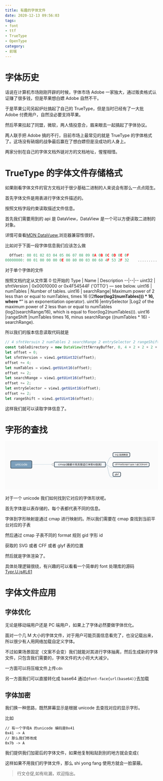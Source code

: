 ```yaml
---
title: 有趣的字体文件
date: 2020-12-13 09:56:03
tags:
- font
- ttf
- TrueType
- OpenType
category:
- 前端
---
```


# 字体历史

话说在计算机市场刚刚开辟的时候，字体市场 Adobe 一家独大，通过贩卖格式认证赚了很多钱，但是苹果想白嫖 Adobe 自然不干。

于是苹果公司另起炉灶搞起了自己的 TrueType，但是当时已经有了一大批 Adobe 付费用户，自然没必要支持苹果。

然后苹果拉起了同盟，微软，两人情投意合，眉来眼去一起搞起了字体协议。

两人联手把 Adobe 搞的不行，目前市场上最常见的就是 TrueType 的字体格式了。这场没有硝烟的战争最后赢在了想白嫖但是没成功的人身上。

两家分别在自己的字体文档外链对方的文档地址，惺惺相惜。

# TrueType 的字体文件存储格式

如果刚看字体文件的官方文档对于很少基础二进制的人来说会有那么一点点陌生。

首先字体文件是用表进行字体文件描述的。

按照文档字段约束读取描述文件信息。

首先我们需要用到的 api 是 DataView，DataView 是一个可以方便读取二进制的对象。

详情可查看[MDN DataVuew](https://developer.mozilla.org/zh-CN/docs/Web/JavaScript/Reference/Global_Objects/DataView),浏览器兼容性很好。

比如对于下面一段字体信息我们应该怎么做

```javascript
  Offset: 00 01 02 03 04 05 06 07 08 09 0A 0B 0C 0D 0E 0F
00000000: 00 01 00 00 00 0E 00 80 00 03 00 60 4F 53 2F 32    ...........`OS/2
```

对于单个字体的文件

按照文档约定从文件第 0 位开始的
Type | Name | Description
--|--|--
uint32 | sfntVersion | 0x00010000 or 0x4F54544F ('OTTO') — see below.
uint16 | numTables | Number of tables.
uint16 | searchRange| Maximum power of 2 less than or equal to numTables, times 16 ((2**floor(log2(numTables))) \* 16, where “**” is an exponentiation operator).
uint16 |entrySelector |Log2 of the maximum power of 2 less than or equal to numTables (log2(searchRange/16), which is equal to floor(log2(numTables))).
uint16 |rangeShift |numTables times 16, minus searchRange ((numTables \* 16) - searchRange).

所以我们的版本信息读取代码就是

```javascript
// 4 sfntVersuin 2 numTables 2 searchRange 2 entrySelector 2 rangeShift
const tableDirectory = new DataView(ttfArrayBuffer, 0, 4 + 2 + 2 + 2 + 2);
let offset = 0;
let sfntVersion = view1.getUint32(offset);
offset += 4;
let numTables = view1.getUint16(offset);
offset += 2;
let searchRange = view1.getUint16(offset);
offset += 2;
let entrySelector = view1.getUint16(offset);
offset += 2;
let rangeShift = view1.getUint16(offset);
```

这样我们就可以读取字体信息了。

# 字形的查找

![字体的查找](/imgs/funnyfont.png)

对于一个 unicode 我们如何找到它对应的字体形状呢。

首先字体是以表存储的，每个表都代表不同的信息。

字体到字形映射是通过 cmap 进行映射的。所以我们需要在 cmap 查找到当前平台对应的子表

然后通过 cmap 子表不同的 format 规则 gid 字形 id

获取的 SVG 或者 CFF 或者 glyf 表的位置

然后就是字体渲染了。

具体处理逻辑很绕，有兴趣的可以看看一个简单的 font 处理库的源码[Typr.U.js#L61](https://github.com/photopea/Typr.js/blob/gh-pages/src/Typr.U.js#L61)

# 字体文件应用

## 字体优化

无论是移动端用户还是 PC 端用户，如果上了字体必然要做字体优化。

面对一个几 M 大小的字体文件，对于用户可能页面信息看完了，也没记载出来，所以很少有人用网络加载自定义字体。

不过如果场景固定（文案不会变）我们就能对其进行字体抽离，然后生成新的字体文件，只包含我们需要的，字体文件的大小将大大减少。

一方面可以将压缩文件上传`cdn`

另一方面我们可以直接转化成 base64 通过`@font-face{url(base64)}`去加载

## 字体加密

我们换一种思路，既然屏幕显示是根据 unicode 去查找对应的显示字形。

比如

```
// 有一个字母A 的unicode 编码是0x41
0x41 -> A
// 那么我们修改成
0x7b -> A
```

我们提供我们加密后的字体文件，如果他复制粘贴到别的地方就会变成`{`

这样如果不用我们的字体文件，那么 shi yong fang 使用方就会一脸蒙蔽。

> 行文仓促,如有纰漏，欢迎指出。
